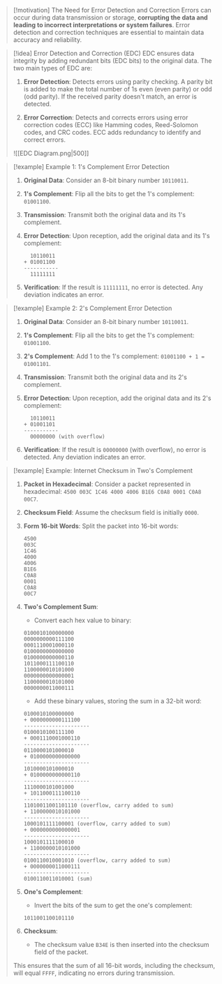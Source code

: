 > [!motivation] The Need for Error Detection and Correction
> Errors can occur during data transmission or storage, **corrupting the data and leading to incorrect interpretations or system failures**. Error detection and correction techniques are essential to maintain data accuracy and reliability.

> [!idea] Error Detection and Correction (EDC)
> EDC ensures data integrity by adding redundant bits (EDC bits) to the original data. The two main types of EDC are:
>
> 1. **Error Detection**: Detects errors using parity checking. A parity bit is added to make the total number of 1s even (even parity) or odd (odd parity). If the received parity doesn't match, an error is detected.
>
> 2. **Error Correction**: Detects and corrects errors using error correction codes (ECC) like Hamming codes, Reed-Solomon codes, and CRC codes. ECC adds redundancy to identify and correct errors.
> 
> ![[EDC Diagram.png|500]]


> [!example] Example 1: 1's Complement Error Detection
> 1. **Original Data**: Consider an 8-bit binary number `10110011`.
> 2. **1's Complement**: Flip all the bits to get the 1's complement: `01001100`.
> 3. **Transmission**: Transmit both the original data and its 1's complement.
> 4. **Error Detection**: Upon reception, add the original data and its 1's complement:
> 
>    ```
>      10110011
>    + 01001100
>    -----------
>      11111111
>    ```
> 5. **Verification**: If the result is `11111111`, no error is detected. Any deviation indicates an error.

> [!example] Example 2: 2's Complement Error Detection
> 1. **Original Data**: Consider an 8-bit binary number `10110011`.
> 2. **1's Complement**: Flip all the bits to get the 1's complement: `01001100`.
> 3. **2's Complement**: Add 1 to the 1's complement: `01001100 + 1 = 01001101`.
> 4. **Transmission**: Transmit both the original data and its 2's complement.
> 5. **Error Detection**: Upon reception, add the original data and its 2's complement:
> 
>    ```
>      10110011
>    + 01001101
>    -----------
>      00000000 (with overflow)
>    ```
> 6. **Verification**: If the result is `00000000` (with overflow), no error is detected. Any deviation indicates an error.

> [!example] Example: Internet Checksum in Two's Complement
> 1. **Packet in Hexadecimal**: Consider a packet represented in hexadecimal: `4500 003C 1C46 4000 4006 B1E6 C0A8 0001 C0A8 00C7`.
> 2. **Checksum Field**: Assume the checksum field is initially `0000`.
> 3. **Form 16-bit Words**: Split the packet into 16-bit words:
> 
>    ```
>    4500
>    003C
>    1C46
>    4000
>    4006
>    B1E6
>    C0A8
>    0001
>    C0A8
>    00C7
>    ```
> 4. **Two's Complement Sum**:
>    - Convert each hex value to binary:
>    
>    ```
>    0100010100000000
>    0000000000111100
>    0001110001000110
>    0100000000000000
>    0100000000000110
>    1011000111100110
>    1100000010101000
>    0000000000000001
>    1100000010101000
>    0000000011000111
>    ```
>    - Add these binary values, storing the sum in a 32-bit word:
>    
>    ```
>    0100010100000000
>    + 0000000000111100
>    ---------------------
>    0100010100111100
>    + 0001110001000110
>    ---------------------
>    0110000101000010
>    + 0100000000000000
>    ---------------------
>    1010000101000010
>    + 0100000000000110
>    ---------------------
>    1110000101001000
>    + 1011000111100110
>    ---------------------
>    11010011001101110 (overflow, carry added to sum)
>    + 1100000010101000
>    ---------------------
>    1000101111100001 (overflow, carry added to sum)
>    + 0000000000000001
>    ---------------------
>    1000101111100010
>    + 1100000010101000
>    ---------------------
>    0100110010001010 (overflow, carry added to sum)
>    + 0000000011000111
>    ---------------------
>    0100110011010001 (sum)
>    ```
> 5. **One's Complement**:
>    - Invert the bits of the sum to get the one's complement:
>    
>    ```
>    1011001100101110
>    ```
> 6. **Checksum**:
>    - The checksum value `B34E` is then inserted into the checksum field of the packet.
> 
> This ensures that the sum of all 16-bit words, including the checksum, will equal `FFFF`, indicating no errors during transmission.